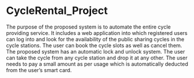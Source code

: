 # CycleRental_Project
The purpose of the proposed system is to automate the entire cycle providing service. It includes a web application into which registered users can log into and look for the availability of the public sharing cycles in the cycle stations. The user can book the cycle slots as well as cancel them. The proposed system has an automatic lock and unlock system. The user can take the cycle from any cycle station and drop it at any other. The user needs to pay a small amount as per usage which is automatically deducted from the user’s smart card.
